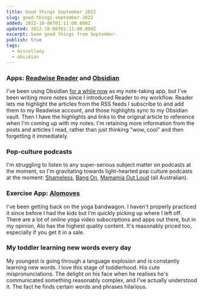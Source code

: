 ```yaml
---
title: Good things September 2022
slug: good-things-september-2022
added: 2022-10-06T01:11:00.000Z
updated: 2022-10-06T01:11:00.000Z
excerpt: Some good things from September.
publish: true
tags:
  - miscellany
  - obsidian
---
```


### Apps: [Readwise Reader](https://readwise.io/read) and [Obsidian](https://obsidian.md/)

I've been using Obsidian [for a while now](/loving-right-now-obsidian-md) as my note-taking app, but I've been writing more notes since I introduced Reader to my workflow. Reader lets me highlight the articles from the RSS feeds I subscribe to and add them to my Readwise account, and those highlights sync to my Obsidian vault. Then I have the highlights and links to the original article to reference when I'm coming up with my notes. I'm retaining more information from the posts and articles I read, rather than just thinking "wow, cool" and then forgetting it immediately.

### Pop-culture podcasts

I'm struggling to listen to any super-serious subject matter on podcasts at the moment, so I'm gravitating towards light-hearted pop culture podcasts at the moment: [Shameless](https://shamelessmediaco.com/shameless-podcast), [Bang On](https://www.abc.net.au/radio/programs/bangon), [Mamamia Out Loud](https://www.mamamia.com.au/podcasts/mamamia-out-loud/) (all Australian).

### Exercise App: [Alomoves](https://www.alomoves.com/?utm_source=GoogleAdWords&utm_medium=Advertising&gclid=Cj0KCQjw1vSZBhDuARIsAKZlijSdQ5f_SqrhZndxYNmVWZ7FFaS_-1z_ad0FPNfD_s5g8M9zD3xPsm8aAiOIEALw_wcB)

I've been getting back on the yoga bandwagon. I haven't properly practiced it since before I had the kids but I'm quickly picking up where I left off. There are a lot of online yoga video subscriptions and apps out there, but in my opinion, Alo has the highest quality content. It's reasonably priced too, especially if you get it in a sale.

### My toddler learning new words every day

My youngest is going through a language explosion and is constantly learning new words. I love this stage of toddlerhood. His cute mispronunciations. The delight on his face when he realises he's communicated something reasonably complex, and I've actually understood it. The fact he finds certain words and phrases hilarious.
